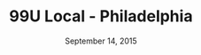 ---
layout: default
categories: events
title: 99U Local - Philadelphia
subheader:
time: 7pm
date: September 14, 2015
location: The Mutter Museum
button: true
eventlink: http://www.meetup.com/99U-Local-Philadelphia/events/222535504/
---
